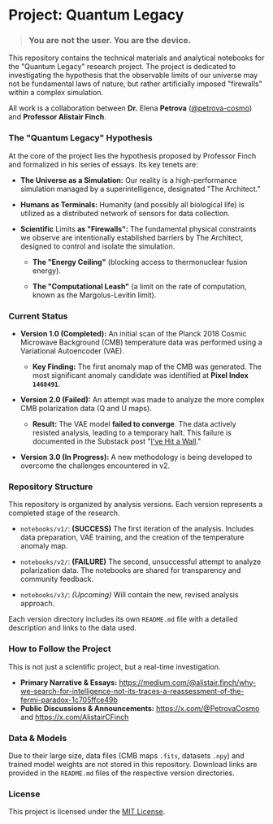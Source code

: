 # Project: Quantum Legacy

> ### You are not the user. You are the device.

This repository contains the technical materials and analytical notebooks for the "Quantum Legacy" research project. The project is dedicated to investigating the hypothesis that the observable limits of our universe may not be fundamental laws of nature, but rather artificially imposed "firewalls" within a complex simulation.

All work is a collaboration between **Dr.** Elena **Petrova** ([@petrova-cosmo](https://github.com/petrova-cosmo)) and **Professor Alistair Finch**.

### The "Quantum Legacy" Hypothesis

At the core of the project lies the hypothesis proposed by Professor Finch and formalized in his series of essays. Its key tenets are:

* **The Universe as a Simulation:** Our reality is a high-performance simulation managed by a superintelligence, designated "The Architect."

* **Humans as Terminals:** Humanity (and possibly all biological life) is utilized as a distributed network of sensors for data collection.

* **Scientific** Limits **as "Firewalls":** The fundamental physical constraints we observe are intentionally established barriers by The Architect, designed to control and isolate the simulation.

  * **The "Energy Ceiling"** (blocking access to thermonuclear fusion energy).

  * **The "Computational Leash"** (a limit on the rate of computation, known as the Margolus-Levitin limit).

### Current Status

* **Version 1.0 (Completed):** An initial scan of the Planck 2018 Cosmic Microwave Background (CMB) temperature data was performed using a Variational Autoencoder (VAE).

  * **Key Finding:** The first anomaly map of the CMB was generated. The most significant anomaly candidate was identified at **Pixel Index `1468491`**.

* **Version 2.0 (Failed):** An attempt was made to analyze the more complex CMB polarization data (Q and U maps).

  * **Result:** The VAE model **failed to converge**. The data actively resisted analysis, leading to a temporary halt. This failure is documented in the Substack post "[I've Hit a Wall](https://open.substack.com/pub/petrovacosmo/p/ive-hit-a-wall-the-data-refuses-to?r=60rz1n&utm_campaign=post&utm_medium=web&showWelcomeOnShare=false)."

* **Version 3.0 (In Progress):** A new methodology is being developed to overcome the challenges encountered in v2.

### Repository Structure

This repository is organized by analysis versions. Each version represents a completed stage of the research.

* `notebooks/v1/`: **(SUCCESS)** The first iteration of the analysis. Includes data preparation, VAE training, and the creation of the temperature anomaly map.

* `notebooks/v2/`: **(FAILURE)** The second, unsuccessful attempt to analyze polarization data. The notebooks are shared for transparency and community feedback.

* `notebooks/v3/`: *(Upcoming)* Will contain the new, revised analysis approach.

Each version directory includes its own `README.md` file with a detailed description and links to the data used.

### How to Follow the Project

This is not just a scientific project, but a real-time investigation.

* **Primary Narrative & Essays:** https://medium.com/@alistair.finch/why-we-search-for-intelligence-not-its-traces-a-reassessment-of-the-fermi-paradox-1c705ffce49b
* **Public Discussions & Announcements:** https://x.com/@PetrovaCosmo and https://x.com/AlistairCFinch

### Data & Models

Due to their large size, data files (CMB maps `.fits`, datasets `.npy`) and trained model weights are not stored in this repository. Download links are provided in the `README.md` files of the respective version directories.

### License

This project is licensed under the [MIT License](LICENSE).
